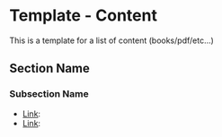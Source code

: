 <!-- ======================================== template-content.md Start ======================================== -->


<!-- ------------------------------ Intro Start ------------------------------ -->

# Template - Content

This is a template for a list of content (books/pdf/etc...)

<!-- ------------------------------ Intro End ------------------------------ -->


<!-- ------------------------------ Section Start ------------------------------ -->

## Section Name

<!-- ++++++++++++++++++++ Subsection Start ++++++++++++++++++++ -->

### Subsection Name

* [Link](https://www.google.com/): 
* [Link](https://www.google.com/): 

<!-- ++++++++++++++++++++ Subsection End ++++++++++++++++++++ -->

<!-- ------------------------------ Section End ------------------------------ -->


<!-- ------------------------------ Outro Start ------------------------------ -->

<!-- ------------------------------ Outro End ------------------------------ -->


<!-- ======================================== template-content.md End ======================================== -->
